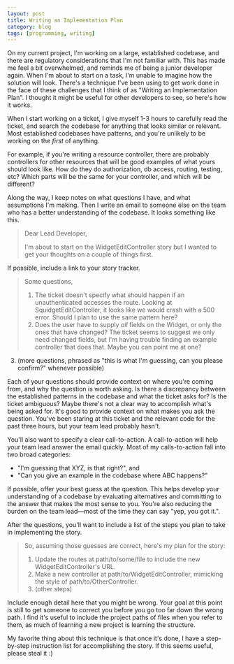 ```yaml
---
layout: post
title: Writing an Implementation Plan
category: blog
tags: [programming, writing]
---
```


On my current project, I'm working on a large, established codebase, and there are regulatory considerations that I'm not familiar with. This has made me feel a bit overwhelmed, and reminds me of being a junior developer again. When I'm about to start on a task, I'm unable to imagine how the solution will look. There's a technique I've been using to get work done in the face of these challenges that I think of as "Writing an Implementation Plan". I thought it might be useful for other developers to see, so here's how it works.

When I start working on a ticket, I give myself 1-3 hours to carefully read the ticket, and search the codebase for anything that looks similar or relevant. Most established codebases have patterns, and you're unlikely to be working on the _first_ of anything.

For example, if you're writing a resource controller, there are probably controllers for other resources that will be good examples of what yours should look like. How do they do authorization, db access, routing, testing, etc? Which parts will be the same for your controller, and which will be different?

Along the way, I keep notes on what questions I have, and what assumptions I'm making. Then I write an email to someone else on the team who has a better understanding of the codebase. It looks something like this.

> Dear Lead Developer,
>
> I'm about to start on the WidgetEditController story but I wanted to get your thoughts on a couple of things first.

If possible, include a link to your story tracker.

>  Some questions,
> 1. The ticket doesn't specify what should happen if an unauthenticated accesses the route. Looking at SquidgetEditController, it looks like we would crash with a 500 error. Should I plan to use the same pattern here?
> 2. Does the user have to supply _all_ fields on the Widget, or only the ones that have changed? The ticket seems to suggest we only need changed fields, but I'm having trouble finding an example controller that does that. Maybe you can point me at one?
3. (more questions, phrased as "this is what I'm guessing, can you please confirm?" whenever possible)

Each of your questions should provide context on where you're coming from, and why the question is worth asking. Is there a discrepancy between the established patterns in the codebase and what the ticket asks for? Is the ticket ambiguous? Maybe there's not a clear way to accomplish what's being asked for. It's good to provide context on what makes you ask the question. You've been staring at this ticket and the relevant code for the past three hours, but your team lead probably hasn't.

You'll also want to specify a clear call-to-action. A call-to-action will help your team lead answer the email quickly. Most of my calls-to-action fall into two broad categories:

- "I'm guessing that XYZ, is that right?", and
- "Can you give an example in the codebase where ABC happens?"

If possible, offer your best guess at the question. This helps develop your understanding of a codebase by evaluating alternatives and committing to the answer that makes the most sense to you. You're also reducing the burden on the team lead—most of the time they can say "yep, you got it.".

After the questions, you'll want to include a list of the steps you plan to take in implementing the story.

> So, assuming those guesses are correct, here's my plan for the story:
>
> 1. Update the routes at path/to/some/file to include the new WidgetEditController's URL.
> 2. Make a new controller at path/to/WidgetEditController, mimicking the style of path/to/OtherController.
> 3. (other steps)

Include enough detail here that you might be wrong. Your goal at this point is still to get someone to correct you before you go too far down the wrong path. I find it's useful to include the project paths of files when you refer to them, as much of learning a new project is learning the structure.

My favorite thing about this technique is that once it's done, I have a step-by-step instruction list for accomplishing the story. If this seems useful, please steal it :)

